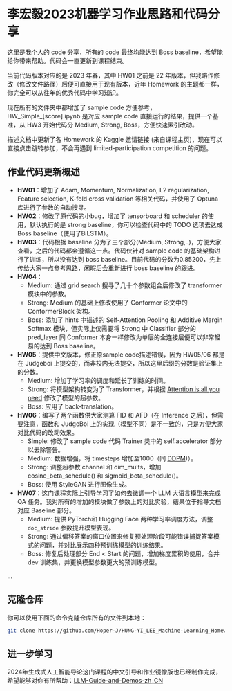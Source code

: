 # 李宏毅2023机器学习作业思路和代码分享

这里是我个人的 code 分享，所有的 code 最终均能达到 Boss baseline，希望能给你带来帮助。代码会一直更新到课程结束。

当前代码版本对应的是 2023 年春，其中 HW01 之前是 22 年版本，但我略作修改（修改文件路径）后便可直接用于现有版本，近年 Homework 的主题都一样，你完全可以从往年的优秀代码中学习知识。

现在所有的文件夹中都增加了 sample code 方便参考，HW_Simple_[score].ipynb 是对应 sample code 直接运行的结果，提供一个基准，从 HW3 开始代码分 Medium, Strong, Boss，方便快速索引改动。

描述文档中更新了各 Homework 的 Kaggle 邀请链接 (来自课程主页)，现在可以直接点击跳转参加，不会再遇到 limited-participation competition 的问题。

## 作业代码更新概述

- **HW01**：增加了 Adam, Momentum, Normalization, L2 regularization, Feature selection, K-fold cross validation 等相关代码，并使用了 Optuna 库进行了参数的自动搜寻。
- **HW02**：修改了原代码的小bug，增加了 tensorboard 和 scheduler 的使用，默认执行的是 strong baseline，你可以检查代码中的 TODO 选项去达成 Boss baseline（使用了BiLSTM）。
- **HW03**：代码根据 baseline 分为了三个部分(Medium, Strong,..)，方便大家查看，之后的代码都会遵循这一点。代码仅针对 sample code 的基础架构进行了训练，所以没有达到 boss baseline。目前代码的分数为0.85200，先上传给大家一点参考思路，闲暇后会重新进行 boss baseline 的跟进。
- **HW04**：
  - Medium: 通过 grid search 搜寻了几十个参数组合后修改了 transformer 模块中的参数。
  - Strong:  Medium 的基础上修改使用了 Conformer 论文中的 ConformerBlock 架构。
  - Boss: 添加了 hints 中描述的 Self-Attention Pooling 和 Additive Margin Softmax 模块，但实际上仅需要将 Strong 中 Classifier 部分的 pred_layer 同 Conformer 本身一样修改为单层的全连接层便可以非常轻易的达到 Boss baseline。
- **HW05**：提供中文版本，修正原sample code描述错误，因为 HW05/06 都是在 Judgeboi 上提交的，而非校内无法提交，所以这里后缀的分数是验证集上的分数。
  - Medium: 增加了学习率的调度和延长了训练的时间。
  - Strong: 将模型架构转变为了 Transformer，并根据 [Attention is all you need](https://arxiv.org/abs/1706.03762) 修改了模型的超参数。
  - Boss: 应用了 back-translation。
- **HW06**：编写了两个函数供大家测算 FID 和 AFD（在 Inference 之后），但需要注意，函数和 JudgeBoi 上的实现（模型不同）是不一致的，只是方便大家对比代码的改动效果。
  - Simple: 修改了 sample code 代码 Trainer 类中的 self.accelerator 部分以去除警告。
  - Medium: 数据增强，将 timesteps 增加至1000（同 [DDPM](https://arxiv.org/abs/2006.11239))）。
  - Strong: 调整超参数 channel 和 dim_mults，增加 cosine_beta_schedule() 和 sigmoid_beta_schedule()。
  - Boss: 使用 StyleGAN 进行图像生成。
- **HW07**：这门课程实际上引导学习了如何去微调一个 LLM 大语言模型来完成 QA 任务。我对所有的增加的模块做了参数上的对比实验，结果位于指导文档对应 Baseline 部分。
  - Medium: 提供 PyTorch和 Hugging Face 两种学习率调度方法，调整 `doc_stride` 参数提升模型表现。
  - Strong: 通过偏移答案的窗口位置来修复预处理阶段可能错误捕捉答案模式的问题，并对比展示四种预训练模型的训练结果。
  - Boss: 修复后处理部分 End < Start 的问题，增加梯度累积的使用，合并 dev 训练集，并更换模型参数更大的预训练模型。

...

## 克隆仓库

你可以使用下面的命令克隆仓库所有的文件到本地：

```bash
git clone https://github.com/Hoper-J/HUNG-YI_LEE_Machine-Learning_Homework.git
```

## 进一步学习

2024年生成式人工智能导论这门课程的中文引导和作业镜像版也已经制作完成，希望能够对你有所帮助：[LLM-Guide-and-Demos-zh_CN](https://github.com/Hoper-J/LLM-Guide-and-Demos-zh_CN)

